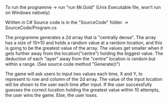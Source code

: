 To run the programme -> run "run Mr.Gold" (Unix Executable file, won't run on Windows natively)

Written in C#
Source code is in the "SourceCode" folder. -> SourceCode/Program.cs

The programme generates a 2d array that is "centrally dense". The array has a size of 10*10 and holds a random value at a random location, and this is going to be the greatest value of the array. The values get smaller when it gets further away from the location("centre") holding the biggest value. The deduction of each "layer" away from the "centre" location is random but within a range. (See source code method "Generate()")

The game will ask users to input two values each time, X and Y, to represent to row and column of the 2d array. The value of the input location will be shown to the user each time after input. If the user successfully guesses the correct location holding the greatest value within 10 attempts, the user wins the game. Else, the user loses.
